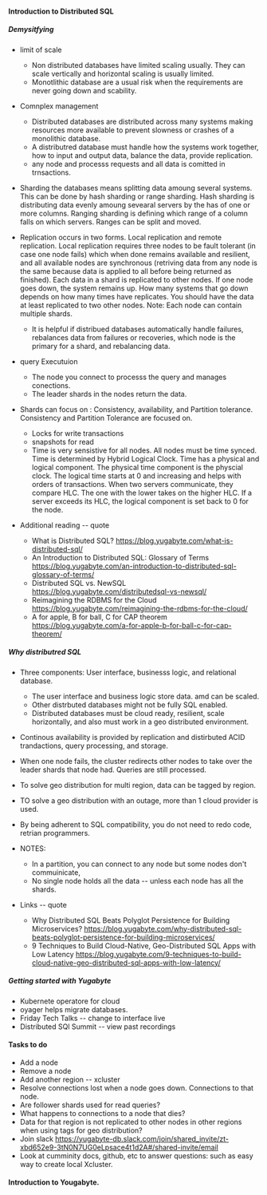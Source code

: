

#### Introduction to Distributed SQL
##### Demysitfying
* limit of scale
   * Non distributed databases have limited scaling usually. They can scale vertically and horizontal scaling is usually limited.
   * Monotlithic database are a usual risk when the requirements are
   never going down and scability.
* Comnplex management
   * Distributed databases are distributed across many systems making resources
   more available to prevent slowness or crashes of a monolithic database.
   * A distributred database must handle how the systems work together,
   how to input and output data, balance the data, provide replication.
   * any node and processs requests and all data is comitted in trnsactions.
* Sharding the databases means splitting data amoung several systems. This
   can be done by hash sharding or range sharding. Hash sharding is
   distributing data evenly amoung sevearal servers by the has of one or more
   columns. Ranging sharding is defining which range of a column falls on
   which servers. Ranges can be split and moved.
* Replication occurs in two forms. Local replication and remote replication.
Local replication requires three nodes to be fault tolerant (in case
one node fails) which when done remains available and resilient, and
all available nodes are synchronous (retriving data from any node is the same
because data is applied to all before being returned as finished). Each data
in a shard is replicated to other nodes. If one node goes down, the system
remains up. How many systems that go down depends on how many times have
replicates. You should have  the data at least replicated to two other nodes.
Note: Each node can contain multiple shards.
     * It is helpful if distribued databases automatically handle failures,
rebalances data from failures or recoveries, which node is the primary
for a shard, and rebalancing data.

* query Executuion
    * The node you connect to processs the query and manages conections.
    * The leader shards in the nodes return the data.
* Shards can focus on  : Consistency, availability, and Partition tolerance.
Consistency and Partition Tolerance are focused on.
    * Locks for write transactions
    * snapshots for read
    * Time is very sensistive for all nodes. All nodes must be time synced.
    Time is determined by Hybrid Logical Clock. Time has a physical and logical
    component. The physical time component is the physcial clock. The logical
    time starts at 0 and increasing and helps with orders of transactions.
    When two servers communicate, they compare HLC. The one with the lower takes on the higher HLC. If a server exceeds its HLC, the logical component
    is set back to 0 for the node.
* Additional reading -- quote
    * What is Distributed SQL?
    https://blog.yugabyte.com/what-is-distributed-sql/
    * An Introduction to Distributed SQL: Glossary of Terms
    https://blog.yugabyte.com/an-introduction-to-distributed-sql-glossary-of-terms/
    * Distributed SQL vs. NewSQL
    https://blog.yugabyte.com/distributedsql-vs-newsql/
    * Reimagining the RDBMS for the Cloud
    https://blog.yugabyte.com/reimagining-the-rdbms-for-the-cloud/
    * A for apple, B for ball, C for CAP theorem
    https://blog.yugabyte.com/a-for-apple-b-for-ball-c-for-cap-theorem/

##### Why distributred SQL
* Three components: User interface, businesss logic, and relational database.
    * The user interface and business logic store data. amd can be scaled.
    * Other distrbuted databases might not be fully SQL enabled.
    * Distributed databases must be cloud ready, resilient, scale
    horizontally, and also must work in a geo distributed environment.
* Continous availability is provided by replication and distirbuted ACID trandactions,
query processing, and storage.

* When one node fails, the cluster redirects other nodes to take over the
  leader shards that node had. Queries are still processed.
* To solve geo distribution for multi region, data can be tagged by region.
* TO solve a geo distribution with an outage, more than 1 cloud provider is
  used. 
* By being adherent to SQL compatibility, you do not need to redo code,
  retrian programmers.
* NOTES:
    * In a partition, you can connect to any node but some nodes don't
    commuinicate,
    * No single node holds all the data -- unless each node has all the shards.
* Links -- quote
    * Why Distributed SQL Beats Polyglot Persistence for Building Microservices?
     https://blog.yugabyte.com/why-distributed-sql-beats-polyglot-persistence-for-building-microservices/
    * 9 Techniques to Build Cloud-Native, Geo-Distributed SQL Apps with Low Latency
    https://blog.yugabyte.com/9-techniques-to-build-cloud-native-geo-distributed-sql-apps-with-low-latency/

##### Getting started with Yugabyte
* Kubernete operatore for cloud
* oyager helps migrate databases.
* Friday Tech Talks -- change to interface live
* Distributed SQl Summit -- view past recordings

#### Tasks to do
* Add a node
* Remove a node
* Add another region -- xcluster
* Resolve connections lost when a node goes down. Connections to that node.
* Are follower shards used for read queries?
* What happens to connections to a node that dies?
* Data for that region is not replicated to other nodes in other regions when
using tags for geo distribution?
* Join slack https://yugabyte-db.slack.com/join/shared_invite/zt-xbd652e9-3tN0N7UG0eLpsace4t1d2A#/shared-invite/email
* Look at cumminity docs, github, etc to answer questions: such as easy way
 to create local Xcluster.

#### Introduction to Yougabyte.